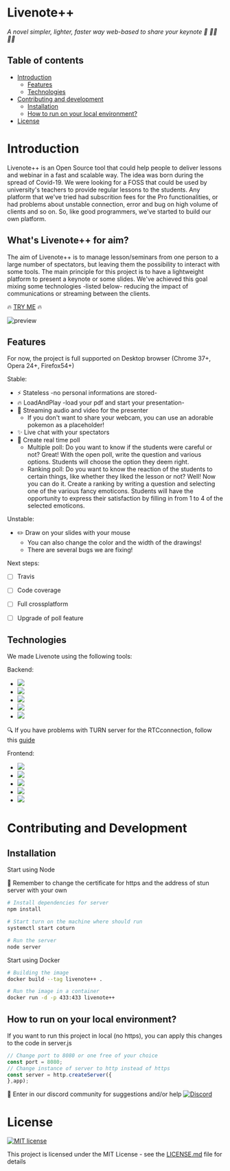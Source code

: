 # Livenote++
_A novel simpler, lighter, faster way web-based to share your keynote 🚀 👨‍🏫 👩‍🏫_

## Table of contents
* [Introduction](#Introduction)
  * [Features](#Features)
  * [Technologies](#Technologies)
* [Contributing and development](#Contributing-and-development)
  * [Installation](#Installation)
  * [How to run on your local environment?](#How-to-run-on-your-local-environment?)
* [License](#License)

# Introduction

Livenote++ is an Open Source tool that could help people to deliver lessons and webinar in a fast and scalable way.
The idea was born during the spread of Covid-19. We were looking for a FOSS that could be used by university's teachers to provide regular lessons to the students. Any platform that we've tried had subscrition fees for the Pro functionalities, or had problems about unstable connection, error and bug on high volume of clients and so on. So, like good programmers, we've started to build our own platform.

## What's Livenote++ for aim?

The aim of Livenote++ is to manage lesson/seminars from one person to a large number of spectators, but leaving them the possibility to interact with some tools. The main principle for this project is to have a lightweight platform to present a keynote or some slides. We've achieved this goal mixing some technologies -listed below- reducing the impact of communications or streaming between the clients.

:fire: [TRY ME](https://isislab-unisa.github.io/livenote-plus-plus/) :fire: 

![preview](./public/img/livegif.gif)

## Features

For now, the project is full supported on Desktop browser (Chrome 37+, Opera 24+, Firefox54+)

Stable:
* :zap: Stateless -no personal informations are stored-
* :fire: LoadAndPlay -load your pdf and start your presentation-
* :rocket: Streaming audio and video for the presenter
  * If you don't want to share your webcam, you can use an adorable pokemon as a placeholder!
* :sparkles: Live chat with your spectators
* :tada: Create real time poll
  * Multiple poll: Do you want to know if the students were careful or not? Great! With the open poll, write the question and various options. Students will choose the option they deem right.
  * Ranking poll: Do you want to know the reaction of the students to certain things, like whether they liked the lesson or not? Well! Now you can do it. Create a ranking by writing a question and selecting one of the various fancy emoticons. Students will have the opportunity to express their satisfaction by filling in from 1 to 4 of the selected emoticons.

Unstable:
* :pencil2: Draw on your slides with your mouse
  * You can also change the color and the width of the drawings!
  * There are several bugs we are fixing!

Next steps:
* [ ] Travis
* [ ] Code coverage
* [ ] Full crossplatform 
* [ ] Upgrade of poll feature


## Technologies

We made Livenote using the following tools:

Backend:
* ![](https://img.shields.io/badge/express-4.17.1-green)
* ![](https://img.shields.io/badge/socket.io-2.3.0-green)
* ![](https://img.shields.io/badge/dropzone-5.7.0-green)
* ![](https://img.shields.io/badge/pdf.js-2.5-green)
* ![](https://img.shields.io/badge/webrtc-1.0-green)

:mag: If you have problems with TURN server for the RTCconnection, follow this [guide](https://webrtc.org/getting-started/turn-server)

Frontend:
* ![](https://img.shields.io/badge/html-1.0-green)
* ![](https://img.shields.io/badge/css-1.0-green)
* ![](https://img.shields.io/badge/nes.css-2.3.0-green)
* ![](https://img.shields.io/badge/bootstrap-3.4.1-green)
* ![](https://img.shields.io/badge/jquery-3.5.1-green)
# Contributing and Development

## Installation

Start using Node

:see_no_evil: Remember to change the certificate for https and the address of stun server with your own

```bash
# Install dependencies for server
npm install

# Start turn on the machine where should run
systemctl start coturn

# Run the server
node server
```

Start using Docker

```bash
# Building the image
docker build --tag livenote++ .

# Run the image in a container
docker run -d -p 433:433 livenote++
```

## How to run on your local environment?

If you want to run this project in local (no https), you can apply this changes to the code in server.js

```js
// Change port to 8080 or one free of your choice
const port = 8080;
// Change instance of server to http instead of https
const server = http.createServer({ 
},app);
```

:beers: Enter in our discord community for suggestions and/or help 
<a href="https://discord.gg/BTt5fUp">![Discord](https://img.shields.io/discord/693092516286693387?logo=discord)</a>

# License
[![MIT license](https://img.shields.io/badge/License-MIT-blue.svg)](https://lbesson.mit-license.org/) 

This project is licensed under the MIT License - see the [LICENSE.md](LICENSE) file for details
